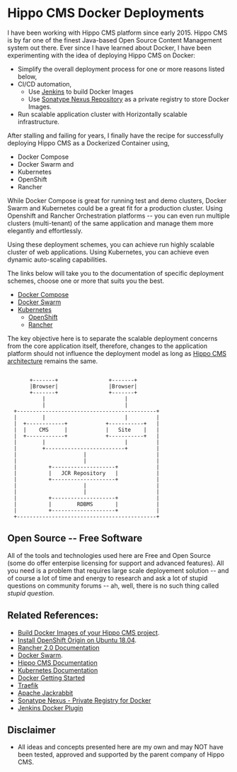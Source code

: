 Hippo CMS Docker Deployments
=============================
I have been working with Hippo CMS platform since early 2015. Hippo CMS is by far one of the finest Java-based Open Source Content Management system out there. Ever since I have learned about Docker, I have been experimenting with the idea of deploying Hippo CMS on Docker:
* Simplify the overall deployment process for one or more reasons listed below, 
* CI/CD automation,
  * Use [Jenkins](https://wiki.jenkins.io/display/JENKINS/Docker+Plugin) to build Docker Images
  * Use [Sonatype Nexus Repository](https://help.sonatype.com/repomanager3/private-registry-for-docker) as a private registry to store Docker Images. 
* Run scalable application cluster with Horizontally scalable infrastructure.

After stalling and failing for years, I finally have the recipe for successfully deploying Hippo CMS as a Dockerized Container using, 
* Docker Compose
* Docker Swarm and 
* Kubernetes 
 * OpenShift 
 * Rancher 

While Docker Compose is great for running test and demo clusters, Docker Swarm and Kubernetes could be a great fit for a production cluster. Using Openshift and Rancher Orchestration platforms -- you can even run multiple clusters (multi-tenant) of the same application and manage them more elegantly and effortlessly. 

Using these deployment schemes, you can achieve run highly scalable cluster of web applications. Using Kubernetes, you can achieve even dynamic auto-scaling capabilities. 

The links below will take you to the documentation of specific deployment schemes, choose one or more that suits you the best.

* [Docker Compose](https://github.com/maheshacharya/hippo-docker-deployments/blob/master/docker-compose/README.md)
* [Docker Swarm](https://github.com/maheshacharya/hippo-docker-deployments/tree/master/docker-swarm)
* [Kubernetes](https://github.com/maheshacharya/hippo-docker-deployments/tree/master/kubernetes)
  * [OpenShift](https://github.com/maheshacharya/hippo-docker-deployments/blob/master/kubernetes/openshift/README.md)
  * [Rancher](https://github.com/maheshacharya/hippo-docker-deployments/blob/master/kubernetes/rancher/README.md)

The key objective here is to separate the scalable deployment concerns from the core application itself, therefore, changes to the application platform should not influence the deployment model as long as [Hippo CMS architecture](https://www.onehippo.org/library/architecture/hippo-cms-architecture.html) remains the same.
```
                                                    
       +-------+                +-------+         
       |Browser|                |Browser|             
       +-------+                +-------+          
           |                         |               
           |                         |                
  +--------------------------------------------+     
  |        |                         |         |
  |  +------------+            +-----------+   |      
  |  |    CMS     |            |   Site    |   |      
  |  +------------+            +-----------+   |      
  |        |                         |         |       
  |        +-------------------------+         |       
  |                     |                      |      
  |                     |                      |       
  |          +--------------------+            |      
  |          |   JCR Repository   |            |     
  |          +--------------------+            |      
  |                     |                      |      
  |                     |                      |    
  |          +--------------------+            |    
  |          |        RDBMS       |            |     
  |          +--------------------+            |   
  +--------------------------------------------+    
```
Open Source -- Free Software
-----------------
All of the tools and technologies used here are Free and Open Source (some do offer enterpise licensing for support and advanced features). All you need is a problem that requires large scale deployement solution -- and of course a lot of time and energy to research and ask a lot of stupid questions on community forums -- ah, well, there is no such thing called *stupid question*. 


Related References:
----------
* [Build Docker Images of your Hippo CMS project](https://medium.com/@maheshacharya_44641/hippo-cms-docker-containerization-703e2e4e496c).
* [Install OpenShift Origin on Ubuntu 18.04](https://medium.com/@maheshacharya_44641/install-openshift-origin-on-ubuntu-18-04-7b98773c2ee6).
* [Rancher 2.0 Documentation](https://rancher.com/docs/rancher/v2.x/en/)
* [Docker Swarm](https://docs.docker.com/engine/swarm/).
* [Hippo CMS Documentation](https://www.onehippo.org/library/about/introduction-hippo.html)
* [Kubernetes Documentation](https://kubernetes.io/docs/home/?path=browse)
* [Docker Getting Started](https://docs.docker.com/get-started/)
* [Traefik](https://docs.traefik.io/)
* [Apache Jackrabbit](http://jackrabbit.apache.org/jcr/index.html)
* [Sonatype Nexus - Private Registry for Docker](https://help.sonatype.com/repomanager3/private-registry-for-docker)
* [Jenkins Docker Plugin](https://wiki.jenkins.io/display/JENKINS/Docker+Plugin)


Disclaimer
-------
* All ideas and concepts presented here are my own and may NOT have been tested, approved and supported by the parent company of Hippo CMS.

